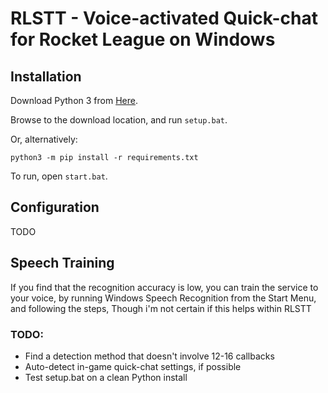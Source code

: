 # RLSTT - Voice-activated Quick-chat for Rocket League on Windows

## Installation

Download Python 3 from [Here](https://www.python.org/downloads/).

Browse to the download location, and run `setup.bat`.

Or, alternatively:

```
python3 -m pip install -r requirements.txt
```

To run, open `start.bat`.

## Configuration

TODO

## Speech Training

If you find that the recognition accuracy is low, you can train the service to your voice, by running Windows Speech Recognition from the Start Menu, and following the steps, Though i'm not certain if this helps within RLSTT

### TODO:
* Find a detection method that doesn't involve 12-16 callbacks
* Auto-detect in-game quick-chat settings, if possible
* Test setup.bat on a clean Python install
